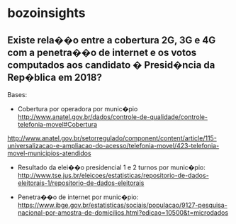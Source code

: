 # bozoinsights

## Existe rela��o entre a cobertura 2G, 3G e 4G com a penetra��o de internet e os votos computados aos candidato � Presid�ncia da Rep�blica em 2018?

Bases:
* Cobertura por operadora por munic�pio
http://www.anatel.gov.br/dados/controle-de-qualidade/controle-telefonia-movel#Cobertura

http://www.anatel.gov.br/setorregulado/component/content/article/115-universalizacao-e-ampliacao-do-acesso/telefonia-movel/423-telefonia-movel-municipios-atendidos


* Resultado da elei��o presidencial 1 e 2 turnos por munic�pio: http://www.tse.jus.br/eleicoes/estatisticas/repositorio-de-dados-eleitorais-1/repositorio-de-dados-eleitorais

* Penetra��o de internet por munic�pio: https://www.ibge.gov.br/estatisticas/sociais/populacao/9127-pesquisa-nacional-por-amostra-de-domicilios.html?edicao=10500&t=microdados

